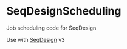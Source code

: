 # SeqDesignScheduling
Job scheduling code for SeqDesign

Use with [SeqDesign](https://github.com/debbiemarkslab/SeqDesign) v3
